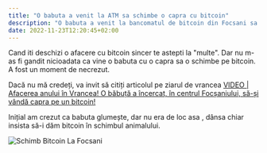 ```yaml
---
title: "O babuta a venit la ATM sa schimbe o capra cu bitcoin"
description: "O babuta a venit la bancomatul de bitcoin din Focsani sa schimbe o capra cu bitcoin."
date: 2022-11-23T12:20:45+02:00
---
```


Cand iti deschizi o afacere cu bitcoin sincer te astepti la "multe". Dar nu m-as fi gandit nicioadata ca vine o babuta cu o capra sa o schimbe pe bitcoin. A fost un moment de necrezut.

Dacă nu mă credeți, va invit să citiți articolul pe ziarul de vrancea [VIDEO | Afacerea anului în Vrancea! O băbuță a încercat, în centrul Focșaniului, să-și vândă capra pe un bitcoin!](https://www.ziaruldevrancea.ro/rubrici/puls/video-afacerea-anului-in-vrancea-o-babuta-a-incercat-in-centrul-focsaniului-sa-si-vanda-capra-pe-un-bitcoin)


Inițial am crezut ca babuta glumește, dar nu era de loc asa
, dânsa chiar insista să-i dăm bitcoin în schimbul animalului.


![Schimb Bitcoin La Focsani](/images/babuta-capra-bitcoin.jpg)


